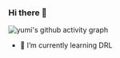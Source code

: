### Hi there 👋
![yumi's github activity graph](https://raw.githubusercontent.com/Okyumi/Okyumi/output/github-contribution-grid-snake.svg)
- 🌱 I’m currently learning DRL
<!--
**Okyumi/Okyumi** is a ✨ _special_ ✨ repository because its `README.md` (this file) appears on your GitHub profile.

Here are some ideas to get you started:

- 🔭 I’m currently working on ...
- 🌱 I’m currently learning ...
- 👯 I’m looking to collaborate on ...
- 🤔 I’m looking for help with ...
- 💬 Ask me about ...
- 📫 How to reach me: ...
- 😄 Pronouns: ...
- ⚡ Fun fact: ...
-->
